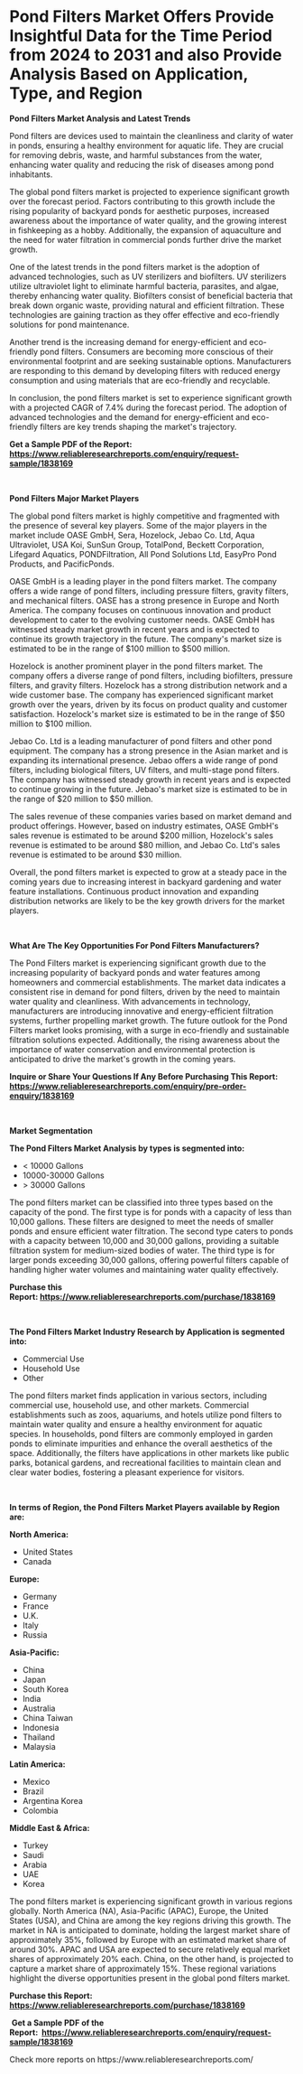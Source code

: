 <p><h1>Pond Filters Market Offers Provide Insightful Data for the Time Period from 2024 to 2031 and also Provide Analysis Based on Application, Type, and Region</h1></p><p><strong>Pond Filters Market Analysis and Latest Trends</strong></p>
<p><p>Pond filters are devices used to maintain the cleanliness and clarity of water in ponds, ensuring a healthy environment for aquatic life. They are crucial for removing debris, waste, and harmful substances from the water, enhancing water quality and reducing the risk of diseases among pond inhabitants.</p><p>The global pond filters market is projected to experience significant growth over the forecast period. Factors contributing to this growth include the rising popularity of backyard ponds for aesthetic purposes, increased awareness about the importance of water quality, and the growing interest in fishkeeping as a hobby. Additionally, the expansion of aquaculture and the need for water filtration in commercial ponds further drive the market growth.</p><p>One of the latest trends in the pond filters market is the adoption of advanced technologies, such as UV sterilizers and biofilters. UV sterilizers utilize ultraviolet light to eliminate harmful bacteria, parasites, and algae, thereby enhancing water quality. Biofilters consist of beneficial bacteria that break down organic waste, providing natural and efficient filtration. These technologies are gaining traction as they offer effective and eco-friendly solutions for pond maintenance.</p><p>Another trend is the increasing demand for energy-efficient and eco-friendly pond filters. Consumers are becoming more conscious of their environmental footprint and are seeking sustainable options. Manufacturers are responding to this demand by developing filters with reduced energy consumption and using materials that are eco-friendly and recyclable.</p><p>In conclusion, the pond filters market is set to experience significant growth with a projected CAGR of 7.4% during the forecast period. The adoption of advanced technologies and the demand for energy-efficient and eco-friendly filters are key trends shaping the market's trajectory.</p></p>
<p><strong>Get a Sample PDF of the Report:&nbsp; <a href="https://www.reliableresearchreports.com/enquiry/request-sample/1838169">https://www.reliableresearchreports.com/enquiry/request-sample/1838169</a></strong></p>
<p>&nbsp;</p>
<p><strong>Pond Filters Major Market Players</strong></p>
<p><p>The global pond filters market is highly competitive and fragmented with the presence of several key players. Some of the major players in the market include OASE GmbH, Sera, Hozelock, Jebao Co. Ltd, Aqua Ultraviolet, USA Koi, SunSun Group, TotalPond, Beckett Corporation, Lifegard Aquatics, PONDFiltration, All Pond Solutions Ltd, EasyPro Pond Products, and PacificPonds.</p><p>OASE GmbH is a leading player in the pond filters market. The company offers a wide range of pond filters, including pressure filters, gravity filters, and mechanical filters. OASE has a strong presence in Europe and North America. The company focuses on continuous innovation and product development to cater to the evolving customer needs. OASE GmbH has witnessed steady market growth in recent years and is expected to continue its growth trajectory in the future. The company's market size is estimated to be in the range of $100 million to $500 million.</p><p>Hozelock is another prominent player in the pond filters market. The company offers a diverse range of pond filters, including biofilters, pressure filters, and gravity filters. Hozelock has a strong distribution network and a wide customer base. The company has experienced significant market growth over the years, driven by its focus on product quality and customer satisfaction. Hozelock's market size is estimated to be in the range of $50 million to $100 million.</p><p>Jebao Co. Ltd is a leading manufacturer of pond filters and other pond equipment. The company has a strong presence in the Asian market and is expanding its international presence. Jebao offers a wide range of pond filters, including biological filters, UV filters, and multi-stage pond filters. The company has witnessed steady growth in recent years and is expected to continue growing in the future. Jebao's market size is estimated to be in the range of $20 million to $50 million.</p><p>The sales revenue of these companies varies based on market demand and product offerings. However, based on industry estimates, OASE GmbH's sales revenue is estimated to be around $200 million, Hozelock's sales revenue is estimated to be around $80 million, and Jebao Co. Ltd's sales revenue is estimated to be around $30 million.</p><p>Overall, the pond filters market is expected to grow at a steady pace in the coming years due to increasing interest in backyard gardening and water feature installations. Continuous product innovation and expanding distribution networks are likely to be the key growth drivers for the market players.</p></p>
<p>&nbsp;</p>
<p><strong>What Are The Key Opportunities For Pond Filters Manufacturers?</strong></p>
<p><p>The Pond Filters market is experiencing significant growth due to the increasing popularity of backyard ponds and water features among homeowners and commercial establishments. The market data indicates a consistent rise in demand for pond filters, driven by the need to maintain water quality and cleanliness. With advancements in technology, manufacturers are introducing innovative and energy-efficient filtration systems, further propelling market growth. The future outlook for the Pond Filters market looks promising, with a surge in eco-friendly and sustainable filtration solutions expected. Additionally, the rising awareness about the importance of water conservation and environmental protection is anticipated to drive the market's growth in the coming years.</p></p>
<p><strong>Inquire or Share Your Questions If Any Before Purchasing This Report: <a href="https://www.reliableresearchreports.com/enquiry/pre-order-enquiry/1838169">https://www.reliableresearchreports.com/enquiry/pre-order-enquiry/1838169</a></strong></p>
<p>&nbsp;</p>
<p><strong>Market Segmentation</strong></p>
<p><strong>The Pond Filters Market Analysis by types is segmented into:</strong></p>
<p><ul><li>< 10000 Gallons</li><li>10000-30000 Gallons</li><li>> 30000 Gallons</li></ul></p>
<p><p>The pond filters market can be classified into three types based on the capacity of the pond. The first type is for ponds with a capacity of less than 10,000 gallons. These filters are designed to meet the needs of smaller ponds and ensure efficient water filtration. The second type caters to ponds with a capacity between 10,000 and 30,000 gallons, providing a suitable filtration system for medium-sized bodies of water. The third type is for larger ponds exceeding 30,000 gallons, offering powerful filters capable of handling higher water volumes and maintaining water quality effectively.</p></p>
<p><strong>Purchase this Report:&nbsp;<a href="https://www.reliableresearchreports.com/purchase/1838169">https://www.reliableresearchreports.com/purchase/1838169</a></strong></p>
<p>&nbsp;</p>
<p><strong>The Pond Filters Market Industry Research by Application is segmented into:</strong></p>
<p><ul><li>Commercial Use</li><li>Household Use</li><li>Other</li></ul></p>
<p><p>The pond filters market finds application in various sectors, including commercial use, household use, and other markets. Commercial establishments such as zoos, aquariums, and hotels utilize pond filters to maintain water quality and ensure a healthy environment for aquatic species. In households, pond filters are commonly employed in garden ponds to eliminate impurities and enhance the overall aesthetics of the space. Additionally, the filters have applications in other markets like public parks, botanical gardens, and recreational facilities to maintain clean and clear water bodies, fostering a pleasant experience for visitors.</p></p>
<p>&nbsp;</p>
<p><strong>In terms of Region, the Pond Filters Market Players available by Region are:</strong></p>
<p>
    <p> <strong> North America: </strong>
        <ul>
            <li>United States</li>
            <li>Canada</li>
        </ul>
        </p> 
    <p> <strong> Europe: </strong>
        <ul>
            <li>Germany</li>
            <li>France</li>
            <li>U.K.</li>
            <li>Italy</li>
            <li>Russia</li>
        </ul>
        </p> 
    <p> <strong> Asia-Pacific: </strong>
        <ul>
            <li>China</li>
            <li>Japan</li>
            <li>South Korea</li>
            <li>India</li>
            <li>Australia</li>
            <li>China Taiwan</li>
            <li>Indonesia</li>
            <li>Thailand</li>
            <li>Malaysia</li>
        </ul>
        </p> 
    <p> <strong> Latin America: </strong>
        <ul>
            <li>Mexico</li>
            <li>Brazil</li>
            <li>Argentina Korea</li>
            <li>Colombia</li>
        </ul>
        </p> 
    <p> <strong> Middle East & Africa: </strong>
        <ul>
            <li>Turkey</li>
            <li>Saudi</li>
            <li>Arabia</li>
            <li>UAE</li>
            <li>Korea</li>
        </ul>
    </p>
    </p>
<p><p>The pond filters market is experiencing significant growth in various regions globally. North America (NA), Asia-Pacific (APAC), Europe, the United States (USA), and China are among the key regions driving this growth. The market in NA is anticipated to dominate, holding the largest market share of approximately 35%, followed by Europe with an estimated market share of around 30%. APAC and USA are expected to secure relatively equal market shares of approximately 20% each. China, on the other hand, is projected to capture a market share of approximately 15%. These regional variations highlight the diverse opportunities present in the global pond filters market.</p></p>
<p><strong>Purchase this Report: <a href="https://www.reliableresearchreports.com/purchase/1838169">https://www.reliableresearchreports.com/purchase/1838169</a></strong></p>
<p>&nbsp;<strong>Get a Sample PDF of the Report:&nbsp;&nbsp;<a href="https://www.reliableresearchreports.com/enquiry/request-sample/1838169">https://www.reliableresearchreports.com/enquiry/request-sample/1838169</a></strong></p>
<p><strong></strong></p>
<p>Check more reports on https://www.reliableresearchreports.com/</p>